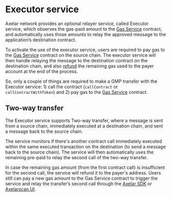 # Executor service 

Axelar network provides an optional relayer service, called Executor service, which observes the gas-paid amount to the [Gas Service](/dev/gmp/gas-services/overview) contract, and automatically uses those amounts to relay the approved message to the application’s destination contract.

To activate the use of the executor service, users are required to pay gas to the [Gas Service](/dev/gmp/gas-services/overview) contract on the source chain. The executor service will then handle relaying the message to the destination contract on the destination chain, and also [refund](/dev/gmp/gas-services/refund) the remaining gas used to the payer account at the end of the process. 

So, only a couple of things are required to make a GMP transfer with the Executor service: 1) call the contract (`callContract` or `callContractWithToken`) and 2) pay gas to the [Gas Service](/dev/gmp/gas-services/overview) contract.

## Two-way transfer
The Executor service supports Two-way transfer, where a message is sent from a source chain, immediately executed at a destination chain, and sent a message back to the source chain.

The service monitors if there's another contract call immediately executed within the same executed transaction on the destination (to send a message back to the source chain). The service will then automatically uses the remaining pre-paid to relay the second call of the two-way transfer. 

In case the remaining gas amount (from the first contract call) is insufficient for the second call, the service will refund it to the payer's address. Users still can pay a new gas amount to the Gas Service contract to trigger the service and relay the transfer’s second call through the [Axelar SDK](/dev/axelarjs-sdk/tx-status-query-recovery#22-erc-20-gas-payment) or [Axelarscan UI](http://localhost:3000/dev/gmp/gmp-tracker-recovery/recovery#increase-gas-payment-to-the-gas-receiver-on-the-source-chain).